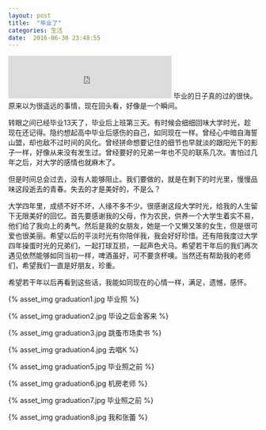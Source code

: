 ```yaml
---
layout: post
title:  "毕业了"
categories: 生活 
date:  2016-06-30 23:48:55
---
```

<iframe 
	frameborder="no" border="0" marginwidth="0" marginheight="0" width=330 height=86 src="http://music.163.com/outchain/player?type=2&id=27759600&auto=1&height=66">
</iframe>
毕业的日子真的过的很快。原来以为很遥远的事情，现在回头看，好像是一个瞬间。

<!-- more -->

转眼之间已经毕业13天了，毕业后上班第三天。有时候会细细回味大学时光，趁现在还记得。隐约想起高中毕业后感伤的自己，如同现在一样。曾经心中暗自海誓山盟，却也敌不过时间的风化。曾经拼命想要记住的细节也早就淡的跟阳光下的影子一样，好像从来没有发生过。曾经要好的兄弟一年也不见的联系几次。害怕过几年之后，对大学的感情也就麻木了。

但是时间总会过去，没有人能够阻止。我们要做的，就是在剩下的时光里，慢慢品味这段逝去的青春。失去的才是美好的，不是么？

大学四年里，成绩不好不坏，人缘不多不少。很感谢这段大学时光，给我的人生留下无限美好的回忆。首先要感谢我的父母，作为农民，供养一个大学生着实不易，他们给了我向上的勇气。然后是我的女朋友，她是一个又懒又笨的女生，但是很可爱也很美丽。希望以后的平淡时光有你陪伴我，我会好好珍惜。还有陪我度过大学四年操蛋时光的兄弟们，一起打球互损，一起声色犬马。希望若干年后的我们再次遇见依然能够如同当初一样，啤酒虽好，可不要贪杯噢。当然还有帮助我的老师们，希望我们一直是好朋友，珍重。

希望若干年以后再看到这些话，我能如同现在的心情一样，满足，遗憾，感怀。

{% asset_img graduation1.jpg 毕业照 %}

{% asset_img graduation2.jpg 毕设之后金客来 %}

{% asset_img graduation3.jpg 跳蚤市场卖书 %}

{% asset_img graduation4.jpg 去唱K %}

{% asset_img graduation5.jpg 毕业照之前 %}

{% asset_img graduation6.jpg 机房老师 %}

{% asset_img graduation7.jpg 毕业照之前 %}

{% asset_img graduation8.jpg 我和张蕾 %}




